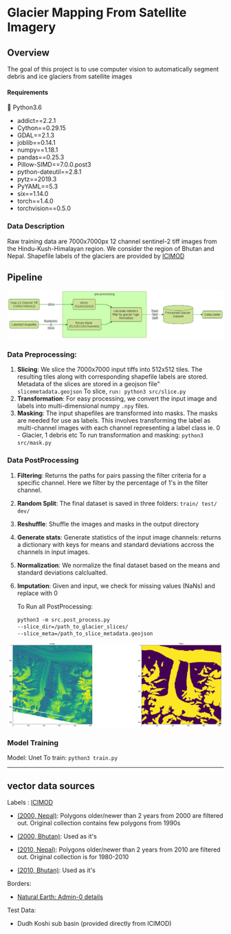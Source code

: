 # Glacier Mapping From Satellite Imagery

## Overview
The goal of this project is to use computer vision to automatically segment debris and ice glaciers from satellite images

#### Requirements
🐍 Python3.6
* addict==2.2.1
* Cython==0.29.15
* GDAL==2.1.3
* joblib==0.14.1
* numpy==1.18.1
* pandas==0.25.3
* Pillow-SIMD==7.0.0.post3
* python-dateutil==2.8.1
* pytz==2019.3
* PyYAML==5.3
* six==1.14.0
* torch==1.4.0
* torchvision==0.5.0

### Data Description
Raw training data are 7000x7000px 12 channel sentinel-2 tiff images from the Hindu-Kush-Himalayan region. We consider the region of Bhutan and Nepal. Shapefile labels of the glaciers are provided by [ICIMOD](www.icimod.org) 


## Pipeline
![pipeline](pipeline.jpeg)
### Data Preprocessing:

1. **Slicing**: We slice the 7000x7000 input tiffs into 512x512 tiles. The resulting tiles along with corresponding shapefile labels are stored. Metadata of the slices are stored in a geojson file" ```slicemetadata.geojson```
    To slice, ```run: python3 src/slice.py```
2. **Transformation**: For easy processing, we convert the input image and labels into multi-dimensional numpy ``.npy`` files.
3. **Masking**: The input shapefiles are transformed into masks. The masks are needed for use as labels. This involves transforming the label as multi-channel images with each channel representing a label class ie. 0 - Glacier, 1 debris etc
    To run transformation and masking: ```python3 src/mask.py```

### Data PostProcessing
1. **Filtering**: Returns the paths for pairs passing the filter criteria for a specific channel. Here we filter by the percentage of 1's in the filter channel.
2. **Random Split**: The final dataset is saved in three folders: ``train/ test/ dev/``
3. **Reshuffle**: Shuffle the images and masks in the output directory
4. **Generate stats**: Generate statistics of the input image channels: returns a dictionary with keys for means and standard deviations accross the channels in input images.
5. **Normalization**: We normalize the final dataset based on the means and standard deviations calclualted.
6. **Imputation**: Given and input, we check for missing values (NaNs) and replace with 0

    To Run all PostProcessing: 
    ```
    python3 -m src.post_process.py
    --slice_dir=/path_to_glacier_slices/
    --slice_meta=/path_to_slice_metadata.geojson
    
    ```
 
![Image-Mask Pair](image_mask.png)

### Model Training
Model: Unet
To train:
```python3 train.py```

---

## vector data sources
Labels : [ICIMOD](http://www.icimod.org/)

* [(2000, Nepal)](http://rds.icimod.org/Home/DataDetail?metadataId=9351&searchlist=True): Polygons older/newer than 2 years from 2000 are filtered out. Original collection contains few polygons from 1990s

 * [(2000, Bhutan)](http://rds.icimod.org/Home/DataDetail?metadataId=9357&searchlist=True): Used as it's

* [(2010, Nepal)](http://rds.icimod.org/Home/DataDetail?metadataId=9348&searchlist=True): Polygons older/newer than 2 years from 2010 are filtered out. Original collection is for 1980-2010

* [(2010, Bhutan)](http://rds.icimod.org/Home/DataDetail?metadataId=9358&searchlist=True): Used as it's

Borders:
* [Natural Earth: Admin-0 details](http://www.naturalearthdata.com/downloads/10m-cultural-vectors/)

Test Data: 
* Dudh Koshi sub basin (provided directly from ICIMOD)
